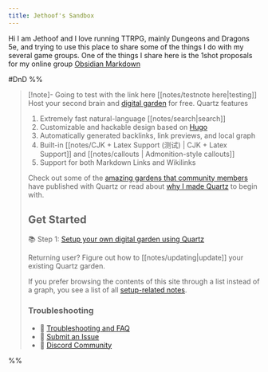 ```yaml
---
title: Jethoof's Sandbox
---
```


Hi I am Jethoof and I love running TTRPG, mainly Dungeons and Dragons 5e, and trying to use this place to share some of the things I do with my several game groups. One of the things I  share here is the 1shot proposals for my online group [Obsidian Markdown](https://obsidian.md/) 

#DnD
%%
>[!note]- 
> Going to test with the link here [[notes/testnote here|testing]]
> Host your second brain and [digital garden](https://jzhao.xyz/posts/networked-thought) for free. Quartz features
>1. Extremely fast natural-language [[notes/search|search]]
>2. Customizable and hackable design based on [Hugo](https://gohugo.io/)
>3. Automatically generated backlinks, link previews, and local graph
>4. Built-in [[notes/CJK + Latex Support (测试) | CJK + Latex Support]] and [[notes/callouts | Admonition-style callouts]]
>5. Support for both Markdown Links and Wikilinks
>
> Check out some of the [amazing gardens that community members](notes/showcase.md) have published with Quartz or read about [why I made Quartz](notes/philosophy.md) to begin with.
>
> ## Get Started
> 📚 Step 1: [Setup your own digital garden using Quartz](notes/setup.md)
>
> Returning user? Figure out how to [[notes/updating|update]] your existing Quartz garden.
> 
>
> If you prefer browsing the contents of this site through a list instead of a graph, you see a list of all [setup-related notes](/tags/setup).
>
> ### Troubleshooting
> - 🚧 [Troubleshooting and FAQ](notes/troubleshooting.md)
> - 🐛 [Submit an Issue](https://github.com/jackyzha0/quartz/issues)
> - 👀 [Discord Community](https://discord.gg/cRFFHYye7t)


%%